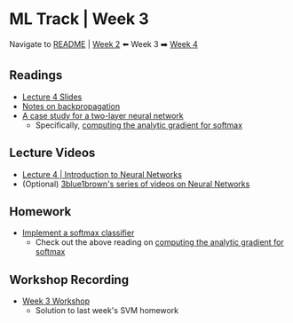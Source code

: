 # ML Track | Week 3
Navigate to [README](README.md) | [Week 2](week2.md) ⬅️ Week 3 ➡️ [Week 4](week4.md)
## Readings

- [Lecture 4 Slides](http://cs231n.stanford.edu/slides/2017/cs231n_2017_lecture4.pdf)
- [Notes on backpropagation](https://cs231n.github.io/optimization-2/)
- [A case study for a two-layer neural network](https://cs231n.github.io/neural-networks-case-study/)
    - Specifically, [computing the analytic gradient for softmax](https://cs231n.github.io/neural-networks-case-study/#grad)


## Lecture Videos
* [Lecture 4 | Introduction to Neural Networks](https://www.youtube.com/watch?v=d14TUNcbn1k&list=PL3FW7Lu3i5JvHM8ljYj-zLfQRF3EO8sYv)
* (Optional) [3blue1brown's series of videos on Neural Networks](https://www.youtube.com/watch?v=aircAruvnKk&list=PLZHQObOWTQDNU6R1_67000Dx_ZCJB-3pi)

## Homework
* [Implement a softmax classifier](assignments/colab/2020/module1/softmax.ipynb)
    * Check out the above reading on [computing the analytic gradient for softmax](https://cs231n.github.io/neural-networks-case-study/#grad)

## Workshop Recording
* [Week 3 Workshop](https://youtu.be/xPS31n0rZl4)
    * Solution to last week's SVM homework